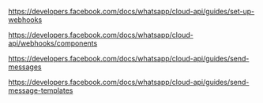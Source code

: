https://developers.facebook.com/docs/whatsapp/cloud-api/guides/set-up-webhooks

https://developers.facebook.com/docs/whatsapp/cloud-api/webhooks/components

https://developers.facebook.com/docs/whatsapp/cloud-api/guides/send-messages

https://developers.facebook.com/docs/whatsapp/cloud-api/guides/send-message-templates